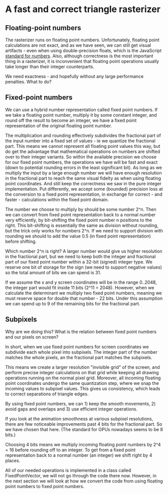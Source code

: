 # A fast and correct triangle rasterizer

## Floating-point numbers

The rasterizer runs on floating point numbers. Unfortunately, floating point calculations are not exact, and as we have seen, we can still get visual artifacts - even when using double-precision floats, which is the JavaScript [standard for numbers](https://developer.mozilla.org/en-US/docs/Web/JavaScript/Reference/Global_Objects/Number). Also, although correctness is the most important thing in a rasterizer, it is inconvenient that floating point operations usually take longer than their integer counterparts.

We need exactness - and hopefully without any large performance penalties. What to do?

## Fixed-point numbers

We can use a hybrid number representation called fixed point numbers. If we take a floating point number, multiply it by some constant integer, and round off the result to become an integer, we have a fixed point representation of the original floating point number.

The multiplication and rounding effectively subdivides the fractional part of the input number into a fixed set of values - ie we quantize the fractional part. This means we cannot represent all floating point values this way, but do get the advantage that mathematical operations on numbers are shifted over to their integer variants. So within the available precision we choose for our fixed point numbers, the operations we have will be fast and exact (down to potential rounding errors in the least significant bit). As long as we multiply the input by a large enough number we will have enough resolution in the fractional part to reach the same visual fidelty as when using floating point coordinates. And still keep the correctness we saw in the pure integer implementation. Put differently, we accept some (bounded) precision loss at the conversion to a fixed point representation, in exchange for correct - and faster - calculations within the fixed point domain.

The number we choose to multiply by should be some number 2^n. Then we can convert from fixed point representation back to a normal number very efficiently, by bit-shifting the fixed point number n positions to the right. This bit-shifting is essentially the same as division without rounding, but the trick only works for numbers 2^n. If we need to support division with rounding we should to add the value 0.5 (in fixed point representation) before shifting.

Which number 2^n is right? A larger number would give us higher resolution in the fractional part, but we need to keep both the integer and fractional part of our fixed point number within a 32-bit (signed) integer type. We reserve one bit of storage for the sign (we need to support negative values) so the total amount of bits we can spend is 31.

If we assume the x and y screen coordinates will be in the range 0..2048, the integer part would fit inside 11 bits (2^11 = 2048). However, when we calculate the determinant we multiply two fixed point numbers, meaning we must reserve space for double that number - 22 bits. Under this assumption we can spend up to 9 of the remaining bits for the fractional part.

## Subpixels

Why are we doing this? What is the relation between fixed point numbers and our pixels on screen?

In short, when we use fixed point numbers for screen coordinates we subdivide each whole pixel into subpixels. The integer part of the number matches the whole pixels, an the fractional part matches the subpixels.

This means we create a larger resolution "invisible grid" of the screen, and perform precise integer calculations on that grid while keeping all drawing operations running on the normal pixel grid. Moreover, all incoming floating point coordinates undergo the same quantization step, where we snap the incoming values to subpixel values. This gives us consistency, which leads to correct separations of triangle edges.

By using fixed point numbers, we can 1) keep the smooth movements, 2) avoid gaps and overlaps and 3) use efficient integer operations.

If you look at the animation smoothness at various subpixel resolutions, there are few noticeable improvements past 4 bits for the fractional part. So we have chosen that here. (The standard for GPUs nowadays seems to be 8 bits.)

Choosing 4 bits means we multiply incoming floating point numbers by 2^4 = 16 before rounding off to an integer. To get from a fixed point representation back to a normal number (an integer) we shift right by 4 places.

All of our needed operations is implemented in a class called FixedPointVector, we will not go through the code there now. However, in the next section we will look at how we convert the code from using floating point numbers to fixed point numbers.

